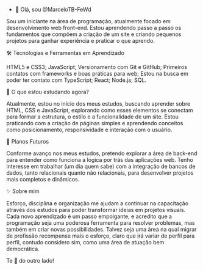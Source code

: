 - 👋 Olá, sou @MarceloTB-FeWd
  
Sou um iniciante na área de programação, atualmente focado em desenvolvimento web front-end.
Estou aprendendo passo a passo os fundamentos que compõem a criação de um site e
criando pequenos projetos para ganhar experiência e praticar o que aprendo.

🛠️ Tecnologias e Ferramentas em Aprendizado

HTML5 e CSS3;
JavaScript;
Versionamento com Git e GitHub;
Primeiros contatos com frameworks e boas práticas para web;
Estou na busca em poder ter contato com TypeScript; React; Node.js; SQL.

🌱 O que estou estudando agora?

Atualmente, estou no início dos meus estudos, buscando aprender sobre HTML, CSS e JavaScript, 
explorando como esses elementos se conectam para formar a estrutura, o estilo e a funcionalidade de um site. 
Estou praticando com a criação de páginas simples e aprendendo conceitos como posicionamento, responsividade e interação com o usuário.

🎯 Planos Futuros

Conforme avanço nos meus estudos, pretendo explorar a área de back-end para entender como funciona a lógica por trás das aplicações web. 
Tenho interesse em trabalhar (um dia quem sabe) com a integração de bancos de dados, tanto relacionais quanto não relacionais, 
para desenvolver projetos mais completos e dinâmicos.

✨ Sobre mim

Esforço, disciplina e organização me ajudam a continuar na capacitação através dos estudos para poder transformar ideias em projetos visuais. 
Cada novo aprendizado é um passo empolgante, e acredito que a programação seja uma poderosa ferramenta para resolver problemas, 
mas também em criar novas possibilidades.
Talvez seja uma área na qual migrar de profissão recompense mais o esforço, claro que irá variar de perfil para perfil, contudo considero sim, 
como uma área de atuação bem democrática.


Te 👀 do outro lado!
